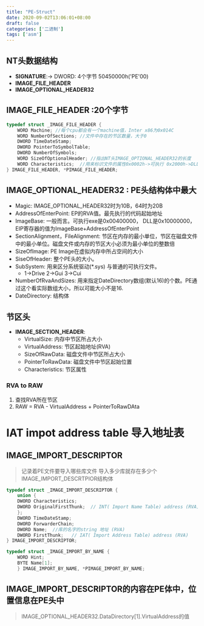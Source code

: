```yaml
---
title: "PE-Struct"
date: 2020-09-02T13:06:01+08:00
draft: false
categories: ['二进制']
tags: ['asm']
---
```


## NT头数据结构
- **SIGNATURE**:-> DWORD: 4个字节 50450000h('PE'00)
- **IMAGE_FILE_HEADER**
- **IMAGE_OPTIONAL_HEADER32**
<!--more-->

## IMAGE_FILE_HEADER :20个字节
```c
typedef struct _IMAGE_FILE_HEADER {
    WORD Machine; //每个cpu都会有一个machine值，Inter x86为0x014C
    WORD NumberOfSections; //文件中存在的节区数量，大于0
    DWORD TimeDateStamp;
    DWORD PointerToSymbolTable;
    DWORD NumberOfSymbols;
    WORD SizeOfOptionalHeader; //指出NT头IMAGE_OPTIONAL_HEADER32的长度
    WORD Characteristics;  //用来标识文件的属性0x0002h->可执行 0x2000h->DLL文件
} IMAGE_FILE_HEADER, *PIMAGE_FILE_HEADER;
```

## IMAGE_OPTIONAL_HEADER32 : PE头结构体中最大
- Magic: IMAGE_OPTIONAL_HEADER32时为10B，64时为20B
- AddressOfEnterPoint: EP的RVA值。最先执行的代码起始地址
- ImageBase: 一般而言。可执行exe是0x00400000， DLL是0x10000000， EIP寄存器的值为ImageBase+AddressOfEnterPoint
- SectionAlignment，FileAlignment: 节区在内存的最小单位，节区在磁盘文件中的最小单位。磁盘文件或内存的节区大小必须为最小单位的整数倍
- SizeOfImage: PE Image在虚拟内存中所占空间的大小
- SiseOfHeader: 整个PE头的大小。
- SubSystem: 用来区分系统驱动(*.sys) 与普通的可执行文件。
    - 1->Drive 2->Gui 3->Cui
- NumberOfRvaAndSizes: 用来指定DateDirectory数组(默认16)的个数。PE通过这个看实际数组大小，所以可能大小不是16.
- DateDirectory: 结构体


## 节区头
- **IMAGE_SECTION_HEADER**:
    - VirtualSize: 内存中节区所占大小
    - VirtualAddress: 节区起始地址(RVA)
    - SizeOfRawData: 磁盘文件中节区所占大小
    - PointerToRawData: 磁盘文件中节区起始位置
    - Characteristics: 节区属性

### RVA to RAW
1. 查找RVA所在节区
2. RAW = RVA - VirtualAddress + PointerToRawDAta


# IAT impot address table 导入地址表

## IMAGE_IMPORT_DESCRIPTOR
> 记录着PE文件要导入哪些库文件
> 导入多少库就存在多少个IMAGE_IMPORT_DESCRTPIOR结构体
```c
typedef struct _IMAGE_IMPORT_DESCRIPTOR {
    union {
	DWORD Characteristics; 
	DWORD OriginalFirstThunk;  // INT( Import Name Table) address (RVA)
    };
    DWORD TimeDateStamp;
    DWORD ForwarderChain;
    DWORD Name;  //库的名字的string 地址 (RVA)
    DWORD FirstThunk;   // IAT( Import Address Table) address (RVA)
} IMAGE_IMPORT_DESCRIPTOR;

typedef struct _IMAGE_IMPORT_BY_NAME {
    WORD Hint;
    BYTE Name[1];
    } IMAGE_IMPORT_BY_NAME, *PIMAGE_IMPORT_BY_NAME;
```

## IMAGE_IMPORT_DESCRIPTOR的内容在PE体中，位置信息在PE头中
> IMAGE_OPTIONAL_HEADER32.DataDirectory[1].VirtualAddress的值
